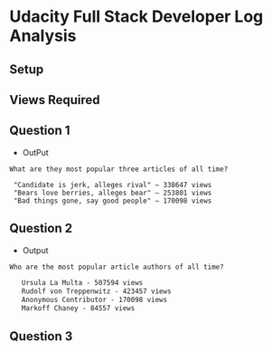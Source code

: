 # Udacity Full Stack Developer Log Analysis

## Setup

## Views Required

## Question 1
- OutPut
``` 
What are they most popular three articles of all time?

 "Candidate is jerk, alleges rival" — 338647 views
 "Bears love berries, alleges bear" — 253801 views
 "Bad things gone, say good people" — 170098 views
```


## Question 2

- Output
```md
Who are the most popular article authors of all time?

   Ursula La Multa - 507594 views
   Rudolf von Treppenwitz - 423457 views
   Anonymous Contributor - 170098 views
   Markoff Chaney - 84557 views
```
## Question 3
